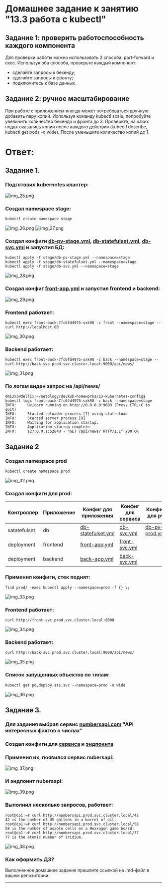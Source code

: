 # Домашнее задание к занятию "13.3 работа с kubectl"
## Задание 1: проверить работоспособность каждого компонента
Для проверки работы можно использовать 2 способа: port-forward и exec. Используя оба способа, проверьте каждый компонент:
* сделайте запросы к бекенду;
* сделайте запросы к фронту;
* подключитесь к базе данных.

## Задание 2: ручное масштабирование

При работе с приложением иногда может потребоваться вручную добавить пару копий. Используя команду kubectl scale, попробуйте увеличить количество бекенда и фронта до 3. Проверьте, на каких нодах оказались копии после каждого действия (kubectl describe, kubectl get pods -o wide). После уменьшите количество копий до 1.


# Ответ:

## Задание 1.

### Подготовил kubernetes кластер:

![img_25.png](img_25.png)

### Создал namespace stage:
```shell
kubectl create namespace stage
```

![img_26.png](img_26.png)
![img_27.png](img_27.png)

### Создал конфиги [db-pv-stage.yml](13-kubernetes-config.stage/db-pv-stage.yml), [db-statefulset.yml](13-kubernetes-config.stage/db-statefulset.yml), [db-svc.yml](13-kubernetes-config.stage/db-svc.yml) и запустил БД:
```shell
kubectl apply -f stage/db-pv-stage.yml --namespace=stage
kubectl apply -f stage/db-statefulset.yml --namespace=stage
kubectl apply -f stage/db-svc.yml --namespace=stage
```
![img_28.png](img_28.png)

### Создал конфиг [front-app.yml](13-kubernetes-config.stage/front-app.yml) и запустил frontend и backend:
![img_29.png](img_29.png)

### Frontend работает:
```shell
kubectl exec front-back-7fc6fd4975-sxk98 -c front --namespace=stage -- curl http://localhost:80
```
![img_30.png](img_30.png)

### Backend работает:
```shell
kubectl exec front-back-7fc6fd4975-sxk98 -c back --namespace=stage -- curl http://back-svc.prod.svc.cluster.local:9000/api/news/
```
![img_31.png](img_31.png)
### По логам виден запрос на /api/news/
```shell
dmi3x3@dellix:~/netology/devkub-homeworks/13-kubernetes-config$ kubectl logs front-back-7fc6fd4975-sxk98 -c back --namespace=stage
INFO:     Uvicorn running on http://0.0.0.0:9000 (Press CTRL+C to quit)
INFO:     Started reloader process [7] using statreload
INFO:     Started server process [9]
INFO:     Waiting for application startup.
INFO:     Application startup complete.
INFO:     127.0.0.1:52840 - "GET /api/news/ HTTP/1.1" 200 OK
```

## Задание 2

### Создал namespace prod
```shell
kubectl create namespace prod
```

![img_32.png](img_32.png)

### Создал конфиги для prod:

| Контроллер   | Приложение | Конфиг для приложения                                           | Конфиг для сервиса                                       | Конфиг для pv                                              |
|--------------|------------|--------------------------------------------------------------------|----------------------------------------------------------|------------------------------------------------------------|
| satatefulset | db         | [db-statefulset.yml](13-kubernetes-config/prod/db-statefulset.yml) | [db-svc.yml](13-kubernetes-config/prod/db-svc.yml)       | [db-pv-prod.yml](13-kubernetes-config/prod/db-pv-prod.yml) |
| deployment   | frontend   | [front-app.yml](13-kubernetes-config/prod/front-app.yml)           | [front-svc.yml](13-kubernetes-config/prod/front-svc.yml) |                                                            |
| deployment   | backend    | [back-app.yml](13-kubernetes-config/prod/back-app.yml)             | [back-svc.yml](13-kubernetes-config/prod/baсk-svc.yml)   |                                                            |

### Применил конфиги, стек поднят:
```shell
find prod/ -exec kubectl apply --namespace=prod -f {} \;
```

![img_33.png](img_33.png)

### Frontend работает:

```shell
curl http://front-svc.prod.svc.cluster.local:8000
```
![img_34.png](img_34.png)

### Backend работает:

```shell
curl http://back-svc.prod.svc.cluster.local:9000/api/news/
```

![img_35.png](img_35.png)

### Список запущенных объектов по типам:

```shell
kubectl get po,deploy,sts,svc --namespace=prod -o wide
```

![img_36.png](img_36.png)


## Задание 3.

### Для задания выбрал сервис [numbersapi.com](http://numbersapi.com) "API интересных фактов о числах"

### Создал конфиги для [сервиса](13-kubernetes-config/endpoints/service-numbersapi.yml) и [эндпоинта](13-kubernetes-config/endpoints/endpoint-numbersapi.yml)

### Применил их, появился сервис nubersapi:

![img_37.png](img_37.png)

### И эндпоинт nubersapi:

![img_39.png](img_39.png)

### Выполнил несколько запросов, работает:
```shell
root@cp1:~# curl http://numbersapi.prod.svc.cluster.local/42
42 is the number of US gallons in a barrel of oil.
root@cp1:~# curl http://numbersapi.prod.svc.cluster.local/58
58 is the number of usable cells on a Hexxagon game board.
root@cp1:~# curl http://numbersapi.prod.svc.cluster.local/77
77 is the atomic number of iridium.
```
![img_38.png](img_38.png)

### Как оформить ДЗ?

Выполненное домашнее задание пришлите ссылкой на .md-файл в вашем репозитории.

---

